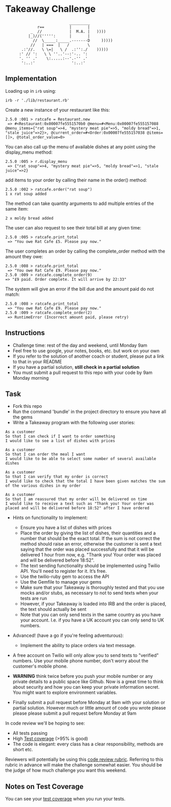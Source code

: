 Takeaway Challenge
==================
```
                            _________
              r==           |       |
           _  //            |  M.A. |   ))))
          |_)//(''''':      |       |
            //  \_____:_____.-------D     )))))
           //   | ===  |   /        \
       .:'//.   \ \=|   \ /  .:'':./    )))))
      :' // ':   \ \ ''..'--:'-.. ':
      '. '' .'    \:.....:--'.-'' .'
       ':..:'                ':..:'

 ```

Implementation
-------
Loading up in ```irb``` using:
```
irb -r './lib/restaurant.rb'
```
Create a new instance of your restaurant like this:
```
2.5.0 :001 > ratcafe = Restaurant.new
 => #<Restaurant:0x00007fe5551570b0 @menu=#<Menu:0x00007fe555157088 @menu_items={"rat soup"=>4, "mystery meat pie"=>5, "moldy bread"=>1, "stale juice"=>2}>, @current_order=#<Order:0x00007fe555157038 @items=[]>, @total_order_value=0>
```
You can also call up the menu of available dishes at any point using the display_menu method:
```
2.5.0 :005 > r.display_menu
 => {"rat soup"=>4, "mystery meat pie"=>5, "moldy bread"=>1, "stale juice"=>2}
```
add items to your order by calling their name in the order() method:
```
2.5.0 :002 > ratcafe.order("rat soup")
1 x rat soup added
```
The method can take quantity arguments to add multiple entries of the same item:
```2.5.0 :003 > ratcafe.order("moldy bread", 2)
2 x moldy bread added
```
The user can also request to see their total bill at any given time:
```
2.5.0 :005 > ratcafe.print_total
 => "You owe Rat Cafe £5. Please pay now."
 ```
The user completes an order by calling the complete_order method with the amount they owe:
```
2.5.0 :008 > ratcafe.print_total
 => "You owe Rat Cafe £9. Please pay now."
2.5.0 :009 > ratcafe.complete_order(9)
=> "£9 paid. Order complete. It will arrive by 22:33"
```
The system will give an error if the bill due and the amount paid do not match:
```
2.5.0 :008 > ratcafe.print_total
 => "You owe Rat Cafe £9. Please pay now."
2.5.0 :009 > ratcafe.complete_order(2)
 => RuntimeError (Incorrect amount paid, please retry)
 ```

Instructions
-------

* Challenge time: rest of the day and weekend, until Monday 9am
* Feel free to use google, your notes, books, etc. but work on your own
* If you refer to the solution of another coach or student, please put a link to that in your README
* If you have a partial solution, **still check in a partial solution**
* You must submit a pull request to this repo with your code by 9am Monday morning

Task
-----

* Fork this repo
* Run the command 'bundle' in the project directory to ensure you have all the gems
* Write a Takeaway program with the following user stories:

```
As a customer
So that I can check if I want to order something
I would like to see a list of dishes with prices

As a customer
So that I can order the meal I want
I would like to be able to select some number of several available dishes

As a customer
So that I can verify that my order is correct
I would like to check that the total I have been given matches the sum of the various dishes in my order

As a customer
So that I am reassured that my order will be delivered on time
I would like to receive a text such as "Thank you! Your order was placed and will be delivered before 18:52" after I have ordered
```

* Hints on functionality to implement:
  * Ensure you have a list of dishes with prices
  * Place the order by giving the list of dishes, their quantities and a number that should be the exact total. If the sum is not correct the method should raise an error, otherwise the customer is sent a text saying that the order was placed successfully and that it will be delivered 1 hour from now, e.g. "Thank you! Your order was placed and will be delivered before 18:52".
  * The text sending functionality should be implemented using Twilio API. You'll need to register for it. It’s free.
  * Use the twilio-ruby gem to access the API
  * Use the Gemfile to manage your gems
  * Make sure that your Takeaway is thoroughly tested and that you use mocks and/or stubs, as necessary to not to send texts when your tests are run
  * However, if your Takeaway is loaded into IRB and the order is placed, the text should actually be sent
  * Note that you can only send texts in the same country as you have your account. I.e. if you have a UK account you can only send to UK numbers.

* Advanced! (have a go if you're feeling adventurous):
  * Implement the ability to place orders via text message.

* A free account on Twilio will only allow you to send texts to "verified" numbers. Use your mobile phone number, don't worry about the customer's mobile phone.

* **WARNING** think twice before you push your mobile number or any private details to a public space like Github. Now is a great time to think about security and how you can keep your private information secret. You might want to explore environment variables.

* Finally submit a pull request before Monday at 9am with your solution or partial solution.  However much or little amount of code you wrote please please please submit a pull request before Monday at 9am


In code review we'll be hoping to see:

* All tests passing
* High [Test coverage](https://github.com/makersacademy/course/blob/master/pills/test_coverage.md) (>95% is good)
* The code is elegant: every class has a clear responsibility, methods are short etc.

Reviewers will potentially be using this [code review rubric](docs/review.md).  Referring to this rubric in advance will make the challenge somewhat easier.  You should be the judge of how much challenge you want this weekend.

Notes on Test Coverage
------------------

You can see your [test coverage](https://github.com/makersacademy/course/blob/master/pills/test_coverage.md) when you run your tests.
